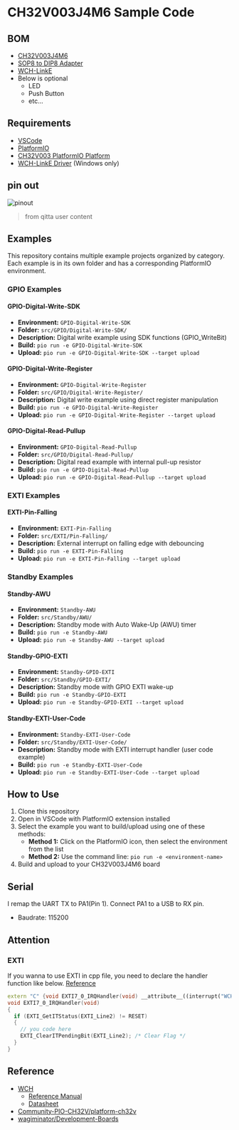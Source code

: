# CH32V003J4M6 Sample Code

## BOM
- [CH32V003J4M6](https://akizukidenshi.com/catalog/g/g118062/)
- [SOP8 to DIP8 Adapter](https://akizukidenshi.com/catalog/g/g105154/)
- [WCH-LinkE](https://akizukidenshi.com/catalog/g/g118065/)
- Below is optional
    - LED
    - Push Button
    - etc...

## Requirements

- [VSCode](https://code.visualstudio.com/)
- [PlatformIO](https://platformio.org/)
- [CH32V003 PlatformIO Platform](https://github.com/Community-PIO-CH32V/platform-ch32v)
- [WCH-LinkE Driver](https://www.wch-ic.com/downloads/CH32V003SW_PDF.html) (Windows only)


## pin out
![pinout](https://qiita-user-contents.imgix.net/https%3A%2F%2Fqiita-image-store.s3.ap-northeast-1.amazonaws.com%2F0%2F111210%2F18d5bc5e-325c-edfb-d6e4-cfa114412d27.png?ixlib=rb-4.0.0&auto=format&gif-q=60&q=75&s=ead8630cc17d4958d2bb588ed380d08a)
> from qitta user content

## Examples

This repository contains multiple example projects organized by category. Each example is in its own folder and has a corresponding PlatformIO environment.

### GPIO Examples

#### GPIO-Digital-Write-SDK
- **Environment:** `GPIO-Digital-Write-SDK`
- **Folder:** `src/GPIO/Digital-Write-SDK/`
- **Description:** Digital write example using SDK functions (GPIO_WriteBit)
- **Build:** `pio run -e GPIO-Digital-Write-SDK`
- **Upload:** `pio run -e GPIO-Digital-Write-SDK --target upload`

#### GPIO-Digital-Write-Register
- **Environment:** `GPIO-Digital-Write-Register`
- **Folder:** `src/GPIO/Digital-Write-Register/`
- **Description:** Digital write example using direct register manipulation
- **Build:** `pio run -e GPIO-Digital-Write-Register`
- **Upload:** `pio run -e GPIO-Digital-Write-Register --target upload`

#### GPIO-Digital-Read-Pullup
- **Environment:** `GPIO-Digital-Read-Pullup`
- **Folder:** `src/GPIO/Digital-Read-Pullup/`
- **Description:** Digital read example with internal pull-up resistor
- **Build:** `pio run -e GPIO-Digital-Read-Pullup`
- **Upload:** `pio run -e GPIO-Digital-Read-Pullup --target upload`

### EXTI Examples

#### EXTI-Pin-Falling
- **Environment:** `EXTI-Pin-Falling`
- **Folder:** `src/EXTI/Pin-Falling/`
- **Description:** External interrupt on falling edge with debouncing
- **Build:** `pio run -e EXTI-Pin-Falling`
- **Upload:** `pio run -e EXTI-Pin-Falling --target upload`

### Standby Examples

#### Standby-AWU
- **Environment:** `Standby-AWU`
- **Folder:** `src/Standby/AWU/`
- **Description:** Standby mode with Auto Wake-Up (AWU) timer
- **Build:** `pio run -e Standby-AWU`
- **Upload:** `pio run -e Standby-AWU --target upload`

#### Standby-GPIO-EXTI
- **Environment:** `Standby-GPIO-EXTI`
- **Folder:** `src/Standby/GPIO-EXTI/`
- **Description:** Standby mode with GPIO EXTI wake-up
- **Build:** `pio run -e Standby-GPIO-EXTI`
- **Upload:** `pio run -e Standby-GPIO-EXTI --target upload`

#### Standby-EXTI-User-Code
- **Environment:** `Standby-EXTI-User-Code`
- **Folder:** `src/Standby/EXTI-User-Code/`
- **Description:** Standby mode with EXTI interrupt handler (user code example)
- **Build:** `pio run -e Standby-EXTI-User-Code`
- **Upload:** `pio run -e Standby-EXTI-User-Code --target upload`

## How to Use

1. Clone this repository
2. Open in VSCode with PlatformIO extension installed
3. Select the example you want to build/upload using one of these methods:
   - **Method 1:** Click on the PlatformIO icon, then select the environment from the list
   - **Method 2:** Use the command line: `pio run -e <environment-name>`
4. Build and upload to your CH32V003J4M6 board

## Serial

I remap the UART TX to PA1(Pin 1).
Connect PA1 to a USB to RX pin.
- Baudrate: 115200

## Attention

### EXTI

If you wanna to use EXTI in cpp file, you need to declare the handler function like below.
[Reference](https://www.reddit.com/r/embedded/comments/1kujnyj/ch32v003_exti_isr_handler_registation_not_working/)

```cpp
extern "C" {void EXTI7_0_IRQHandler(void) __attribute__((interrupt("WCH-Interrupt-fast")));}
void EXTI7_0_IRQHandler(void)
{
  if (EXTI_GetITStatus(EXTI_Line2) != RESET)
  {
    // you code here
    EXTI_ClearITPendingBit(EXTI_Line2); /* Clear Flag */
  }
}

```


## Reference


- [WCH](https://www.wch-ic.com/)
    - [Reference Manual](https://www.wch-ic.com/downloads/CH32V003RM_PDF.html)
    - [Datasheet](https://www.wch-ic.com/downloads/CH32V003DS0_PDF.html)
- [Community-PIO-CH32V/platform-ch32v](https://github.com/Community-PIO-CH32V/platform-ch32v)
- [wagiminator/Development-Boards](https://github.com/wagiminator/Development-Boards)

